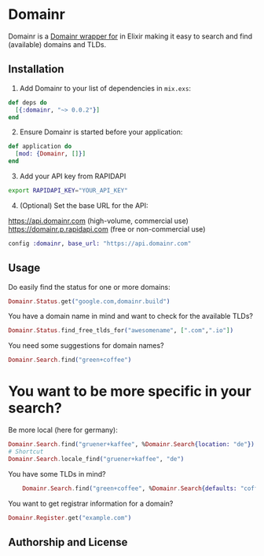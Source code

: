 # Domainr

  Domainr is a [Domainr wrapper for](https://domainr.build) in Elixir
  making it easy to search and find (available) domains and TLDs.




## Installation

1. Add Domainr to your list of dependencies in `mix.exs`:

```elixir
def deps do
  [{:domainr, "~> 0.0.2"}]
end
```
2. Ensure Domainr is started before your application:

```elixir
def application do
  [mod: {Domainr, []}]
end
```

3. Add your API key from RAPIDAPI

```sh
export RAPIDAPI_KEY="YOUR_API_KEY"
```

4. (Optional) Set the base URL for the API:

https://api.domainr.com (high-volume, commercial use)
https://domainr.p.rapidapi.com (free or non-commercial use)

```elixir
config :domainr, base_url: "https://api.domainr.com"

```

## Usage

Do easily find the status for one or more domains:

```elixir
Domainr.Status.get("google.com,domainr.build")
```

You have a domain name in mind and want to check for the available TLDs?

```elixir
Domainr.Status.find_free_tlds_for("awesomename", [".com",".io"])
```

You need some suggestions for domain names?

```elixir
Domainr.Search.find("green+coffee")
```

# You want to be more specific in your search?

Be more local (here for germany):

```elixir
Domainr.Search.find("gruener+kaffee", %Domainr.Search{location: "de"})
# Shortcut
Domainr.Search.locale_find("gruener+kaffee", "de")
```

You have some TLDs in mind?

```elixir
    Domainr.Search.find("green+coffee", %Domainr.Search{defaults: "coffee,club"})
```

You want to get registrar information for a domain?

```elixir
Domainr.Register.get("example.com")
```

## Authorship and License
